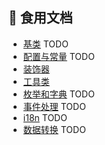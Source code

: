 ## 📖 食用文档

- [基类](./base.md) TODO
- [配置与常量](./config.md) TODO
- [装饰器](./decorator.md)
- [工具类](./helper.md)
- [枚举和字典](./dictionary.md) TODO
- [事件处理](./event.md) TODO
- [i18n](./i18n.md) TODO
- [数据转换](./transformer.md) TODO
